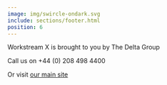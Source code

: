```yaml
---
image: img/swircle-ondark.svg
include: sections/footer.html
position: 6
---
```

Workstream X is brought to you by The Delta Group

Call us on +44 (0) 208 498 4400

Or visit [our main site](http://thedeltagroup.co.uk)
